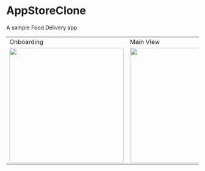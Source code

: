 # AppStoreClone
A sample Food Delivery app

<table>
  <tr>
    <td>Onboarding</td>
    <td>Main View</td>
  </tr>
  <tr>
     <td><kbd> 
       <img src="https://github.com/Edwin97/DoorRush/blob/master/Adventure%20App/Assets.xcassets/sreenshot2.imageset/sreenshot2.png" width="300"></kbd>
  </td>
    <td> <kbd> 
  <img src="https://github.com/Edwin97/DoorRush/blob/master/Adventure%20App/Assets.xcassets/screenshot1.imageset/screenshot1.png" width="300"></kbd></td>
  </tr>
 </table>

